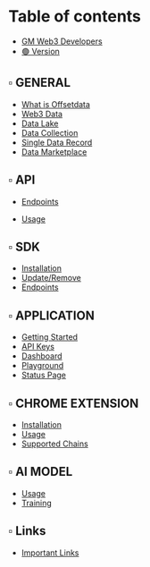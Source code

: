 # Table of contents

* [GM Web3 Developers](README.md)
* [🟢 Version](version.md)

## ▫ GENERAL

* [What is Offsetdata](general/what-is-offsetdata.md)
* [Web3 Data](general/web3-data.md)
* [Data Lake](general/data-lake.md)
* [Data Collection](general/data-collection.md)
* [Single Data Record](general/single-data-record.md)
* [Data Marketplace](general/data-marketplace.md)
<!-- * [NFT Metadata](general/nft-metadata.md)
* [NFT Layers](general/nft-layers.md) -->

## ▫ API

* [Endpoints](api/endpoints.md)
* [Usage](api/usage.md)
  <!-- * [nftMap](api/usage/nftmap.md)
  * [nftGet](api/usage/nftget.md) -->
  <!-- * [dataAdd](api/usage/dataadd.md)
  * [dataFind](api/usage/datafind.md) -->

  <!-- * [nftAdd](api/usage/nftadd.md)
  * [nftDel](api/usage/nftdel.md)
  * [nftUpd](api/usage/nftupd.md)
  * [nftMod](api/usage/nftmod.md)
  * [nftSearch](api/usage/nftsearch.md)
  * [nftMapAll](api/usage/nftmapall.md)
  * [dataAdd](api/usage/dataadd.md)
  * [dataVerify](api/usage/dataverify.md)
  * [dataFind](api/usage/datafind.md)
  * [dataAll](api/usage/dataall.md)
  * [priceGet](api/usage/priceget.md)
  * [txGet](api/usage/txget.md)
  * [userRevokeKey](api/usage/userrevokekey.md)
  * [userUsage](api/usage/userusage.md)
  * [version](api/usage/version.md) -->


## ▫ SDK

* [Installation](sdk/installation.md)
* [Update/Remove](sdk/update-remove.md)
* [Endpoints](sdk/endpoints.md)
<!-- * [Usage](sdk/usage.md) -->

## ▫ APPLICATION

* [Getting Started](application/getting-started.md)
* [API Keys](application/api-keys.md)
* [Dashboard](application/dashboard.md)
* [Playground](application/playground.md)
* [Status Page](application/status-page.md)

## ▫ CHROME EXTENSION

* [Installation](chrome-extension/installation.md)
* [Usage](chrome-extension/usage.md)
* [Supported Chains](chrome-extension/supported-chains.md)

## ▫ AI MODEL

* [Usage](ai-model/usage.md)
* [Training](ai-model/training.md)

<!-- ## ▫ PRICING

* [Prices](pricing/prices.md)
* [Payment Methods](pricing/payment-methods.md)
* [Units Explained](pricing/units-explained.md)
* [Upgrade](pricing/upgrade.md) -->

## ▫ Links

* [Important Links](links/important-links.md)
